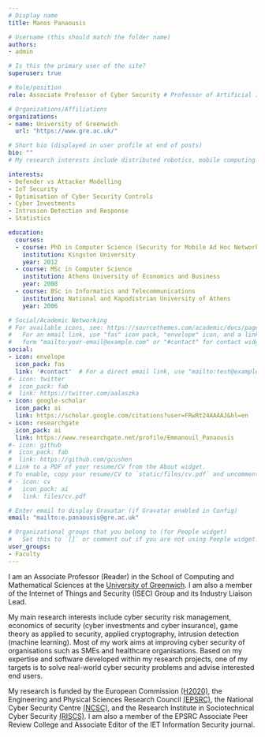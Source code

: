 ```yaml
---
# Display name
title: Manos Panaousis

# Username (this should match the folder name)
authors:
- admin

# Is this the primary user of the site?
superuser: true

# Role/position
role: Associate Professor of Cyber Security # Professor of Artificial Intelligence

# Organizations/Affiliations
organizations:
- name: University of Greenwich
  url: "https://www.gre.ac.uk/"

# Short bio (displayed in user profile at end of posts)
bio: ""
# My research interests include distributed robotics, mobile computing and programmable matter.

interests:
- Defender vs Attacker Modelling
- IoT Security
- Optimisation of Cyber Security Controls
- Cyber Investments
- Intrusion Detection and Response
- Statistics

education:
  courses:
  - course: PhD in Computer Science (Security for Mobile Ad Hoc Networks)
    institution: Kingston University
    year: 2012
  - course: MSc in Computer Science
    institution: Athens University of Economics and Business
    year: 2008
  - course: BSc in Informatics and Telecommunications
    institution: National and Kapodistrian University of Athens
    year: 2006

# Social/Academic Networking
# For available icons, see: https://sourcethemes.com/academic/docs/page-builder/#icons
#   For an email link, use "fas" icon pack, "envelope" icon, and a link in the
#   form "mailto:your-email@example.com" or "#contact" for contact widget.
social:
- icon: envelope
  icon_pack: fas
  link: '#contact'  # For a direct email link, use "mailto:test@example.org".
#- icon: twitter
#  icon_pack: fab
#  link: https://twitter.com/aalaszka
- icon: google-scholar
  icon_pack: ai
  link: https://scholar.google.com/citations?user=FRwRt24AAAAJ&hl=en
- icon: researchgate
  icon_pack: ai
  link: https://www.researchgate.net/profile/Emmanouil_Panaousis
#- icon: github
#  icon_pack: fab
#  link: https://github.com/gcushen
# Link to a PDF of your resume/CV from the About widget.
# To enable, copy your resume/CV to `static/files/cv.pdf` and uncomment the lines below.
# - icon: cv
#   icon_pack: ai
#   link: files/cv.pdf

# Enter email to display Gravatar (if Gravatar enabled in Config)
email: "mailto:e.panaousis@gre.ac.uk"

# Organizational groups that you belong to (for People widget)
#   Set this to `[]` or comment out if you are not using People widget.
user_groups:
- Faculty
---
```

I am an Associate Professor (Reader) in the School of Computing and Mathematical Sciences at the [University of Greenwich](https://www.gre.ac.uk/). I am also a member of the Internet of Things and Security (ISEC) Group and its Industry Liaison Lead.

My main research interests include cyber security risk management, economics of security (cyber investments and cyber insurance), game theory as applied to security, applied cryptography, intrusion detection (machine learning).
Most of my work aims at improving cyber security of organisations such as SMEs and healthcare organisations. Based on my expertise and software developed within my research projects, one of my targets is to solve real-world cyber security problems and advise interested end users.

My research is funded by the European Commission [(H2020)](https://ec.europa.eu/programmes/horizon2020/en), the Engineering and Physical Sciences Research Council [(EPSRC)](https://epsrc.ukri.org/),
the National Cyber Security Centre [(NCSC)](https://www.ncsc.gov.uk/), and the Research Institute in Sociotechnical Cyber Security [(RISCS)](https://www.riscs.org.uk/). I am also a member of the EPSRC Associate Peer Review College and Associate Editor of the IET Information Security journal.

<!-- I was a Senior Lecturer at the [University of Surrey](https://www.surrey.ac.uk/), Senior Lecturer at the [University of Brighton](https://www.brighton.ac.uk/index.aspx), Visiting Researcher at the [Imperial College London](https://www.imperial.ac.uk/), Postdoctoral Researcher at [Queen University of London](https://www.qmul.ac.uk/), and a Research and development consultant at Ubitech Technologies Ltd at the Surrey Research Park. -->
